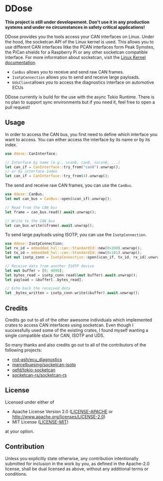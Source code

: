 # DDose
**This project is still under developement. Don't use it in any production systems and under no circumstances in safety critical applications!**

DDose provides you the tools access your CAN interfaces on Linux. Under the
hood, the socketcan API of the Linux kernel is used. This allows you to use
different CAN interfaces litke the PCAN interfaces form Peak Symstes, the PiCan
shields for a Raspberry Pi or any other socketcan compatible interface.
For more information about socketcan, visit the [Linux Kernel documentation](
https://www.kernel.org/doc/html/latest/networking/can.html).

 * `CanBus` allows you to receive and send raw CAN frames.
 * `IsotpConnection` allows you to send and receive large payloads.
 * `UdsClient`allows you to access the diagnostics interface on automotive ECUs

DDose currently is build for the use with the async Tokio Runtime. There is no
plan to support sync environments but if you need it, feel free to open a pull
request!

## Usage
In order to access the CAN bus, you first need to define which interface you want to access. You can either access the interface by its name or by its index.

```rust
use ddose::CanInterface;

// Interface by name (e.g., vcan0, can0, socan0, ...)
let can_if = CanInterface::try_from("can0").unwrap();
// or by interface index
let can_if = CanInterface::try_from(4).unwrap();
```

The send and receive raw CAN frames, you can use the `CanBus`.
```rust
use ddose::CanBus;
let mut can_bus = CanBus::open(&can_if).unwrap();

// Read from the CAN bus
let frame = can_bus.read().await.unwrap();

// Write to the CAN bus
let can_bus.write(&frame).await.unwrap();
```

To send large payloads using ISOTP, you can use the `IsotpConnection`.
```rust
use ddose::IsotpConnection;
let rx_id = embedded_hal::can::StandardId::new(0x100).unwrap();
let tx_id = embedded_hal::can::StandardId::new(0x101).unwrap();
let mut isotp_conn = IsotpConnection::open(&can_if, tx_id, rx_id).unwrap();

// Receive data from another ISOTP device
let mut buffer = [0; 4096];
let bytes_read = isotp_conn.read(&mut buffer).await.unwrap();
let payload = &buffer[..bytes_read];

// Echo back the received data
let _bytes_written = isotp_conn.write(&buffer).await.unwrap();
```

## Credits
Credits go out to all of the other awesome individuals which implemented crates to access CAN interfaces using socketcan. Even though I successfully used some of the existing crates, I found myself wanting a single compatible stack for CAN, ISOTP and UDS. 

So many thanks and also credits go out to all of the contributors of the following projects:

 * [rnd-ash/ecu_diagnostics](https://github.com/rnd-ash/ecu_diagnostics)
 * [marcelbuesing/socketcan-isotp](https://github.com/marcelbuesing/socketcan-isotp)
 * [oefd/tokio-socketcan](https://github.com/oefd/tokio-socketcan)
 * [socketcan-rs/socketcan-rs](https://github.com/socketcan-rs/socketcan-rs)

## License
Licensed under either of

 * Apache License Version 2.0 ([LICENSE-APACHE](LICENSE-APACHE) or http://www.apache.org/licenses/LICENSE-2.0)
 * MIT License ([LICENSE-MIT](LICENSE-MIT))

at your option.

## Contribution

Unless you explicitly state otherwise, any contribution intentionally submitted for inclusion in the work by you, as defined in the Apache-2.0 license, shall be dual licensed as above, without any additional terms or conditions.
